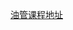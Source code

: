 
[油管课程地址](https://www.youtube.com/watch?v=fg1hRW3rZQo&list=PLI6pJZaOCtF3vI21_rUg1mj-GTpnGnvBp&index=2)

